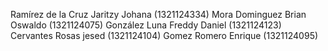 Ramírez de la Cruz Jaritzy Johana (1321124334)
Mora Dominguez Brian Oswaldo (1321124075)
González Luna Freddy Daniel (1321124123)
Cervantes Rosas jesed (1321124104)
Gomez Romero Enrique (1321124095)
